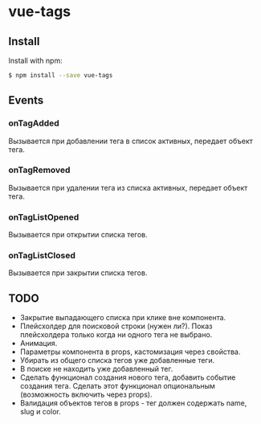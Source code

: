 # vue-tags

## Install

Install with npm:

```sh
$ npm install --save vue-tags
```

## Events

### onTagAdded

Вызывается при добавлении тега в список активных, передает объект тега.

### onTagRemoved

Вызывается при удалении тега из списка активных, передает объект тега.

### onTagListOpened

Вызывается при открытии списка тегов.

### onTagListClosed

Вызывается при закрытии списка тегов.

## TODO

- Закрытие выпадающего списка при клике вне компонента.
- Плейсхолдер для поисковой строки (нужен ли?). Показ плейсхолдера только когда ни одного тега не выбрано.
- Анимация.
- Параметры компонента в props, кастомизация через свойства.
- Убирать из общего списка тегов уже добавленные теги.
- В поиске не находить уже добавленный тег.
- Сделать функционал создания нового тега, добавить событие создания тега. Сделать этот функционал опциональным (возможность включить через props).
- Валидация объектов тегов в props - тег должен содержать name, slug и color.